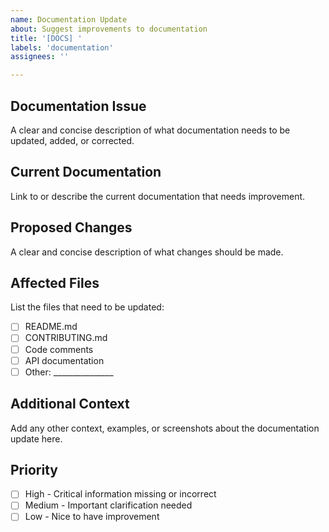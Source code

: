 ```yaml
---
name: Documentation Update
about: Suggest improvements to documentation
title: '[DOCS] '
labels: 'documentation'
assignees: ''

---
```


## Documentation Issue
A clear and concise description of what documentation needs to be updated, added, or corrected.

## Current Documentation
Link to or describe the current documentation that needs improvement.

## Proposed Changes
A clear and concise description of what changes should be made.

## Affected Files
List the files that need to be updated:
- [ ] README.md
- [ ] CONTRIBUTING.md
- [ ] Code comments
- [ ] API documentation
- [ ] Other: _______________

## Additional Context
Add any other context, examples, or screenshots about the documentation update here.

## Priority
- [ ] High - Critical information missing or incorrect
- [ ] Medium - Important clarification needed
- [ ] Low - Nice to have improvement
